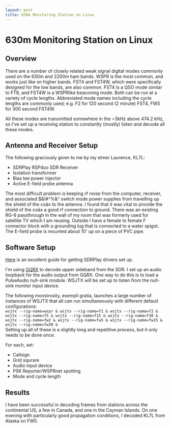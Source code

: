 ```yaml
---
layout: post
title: 630m Monitoring Station on Linux
---
```


# 630m Monitoring Station on Linux

## Overview
There are a number of closely related weak signal digital modes commonly used on the 630m and 2200m ham bands. WSPR is the most common, and works just like on higher bands. FST4 and FST4W, which were specifically designed for the low bands, are also common. FST4 is a QSO mode similar to FT8, and FST4W is a WSPRlike beaconing mode. Both can be run at a variety of cycle lengths. Abbreviated mode names including the cycle lengths are commonly used; e.g. F2 for 120 second (2 minute) FST4, FW5 for 300 second FST4W.

All these modes are transmitted somewhere in the ~3kHz above 474.2 kHz, so I've set up a receiving station to constantly (mostly) listen and decode all these modes.

## Antenna and Receiver Setup

The following graciously given to me by my elmer Laurence, KL7L:
* SDRPlay RSPduo SDR Receiver
* Isolation transformer
* Bias tee power injector
* Active E-field probe antenna

The most difficult problem is keeping rf noise from the computer, receiver, and associated $&!#^%&^ switch mode power supplies from travelling up the shield of the coäx to the antenna. I found that it was vital to provide the shield of the coäx a good rf connection to ground. There was an existing RG-6 passthrough in the wall of my room that was formerly used for satellite TV which I am reusing. Outside I have a female to female F connector block with a grounding lug that is connected to a water spigot. The E-field probe is mounted about 10' up on a piece of PVC pipe.


## Software Setup
[Here](https://www.kylxbn.com/articles/sdrplay-rsp1a-on-linux/) is an excellent guide for getting SDRPlay drivers set up.  

I'm using [GQRX](https://www.gqrx.dk/) to decode upper sideband from the SDR. I set up an audio loopback for the audio output from GQRX. One way to do this is to load a PulseAudio null-sink module. WSJTX will be set up to listen from the null-sink monitor input device.  

The following monstrosity, exempli gratia, launches a large number of instances of WSJTX that all can run simultaneously with different default configurations:  
`wsjtx --rig-name=wspr & wsjtx --rig-name=f1 & wsjtx --rig-name=f2 & wsjtx --rig-name=f5 & wsjtx --rig-name=f15 & wsjtx --rig-name=f30 & wsjtx --rig-name=fw2 & wsjtx --rig-name=fw5 & wsjtx --rig-name=fw15 & wsjtx --rig-name=fw30 &`  
Setting up all of these is a slightly long and repetitive process, but it only needs to be done once.  

For each, set:
* Callsign
* Grid squrare
* Audio input device
* PSK Reporter/WSPRnet spotting
* Mode and cycle length

## Results
I have been successful in decoding frames from stations across the continental US, a few in Canada, and one in the Cayman Islands. On one evening with particularly good propagation conditions, I decoded KL7L from Alaska on FW5.
